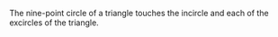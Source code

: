 The nine-point circle of a triangle touches the incircle and each of the
excircles of the triangle.
